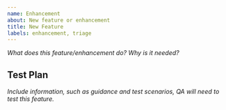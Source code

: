 ```yaml
---
name: Enhancement
about: New feature or enhancement
title: New Feature
labels: enhancement, triage
---
```


_What does this feature/enhancement do? Why is it needed?_

## Test Plan

_Include information, such as guidance and test scenarios, QA will need to test this feature._
